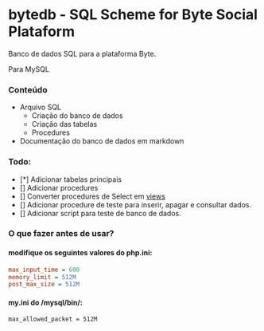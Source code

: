 # bytedb - SQL Scheme for Byte Social Plataform

Banco de dados SQL para a plataforma Byte.

Para MySQL

### Conteúdo

- Arquivo SQL
  - Criação do banco de dados
  - Criação das tabelas
  - Procedures
- Documentação do banco de dados em markdown

### Todo:

- [*] Adicionar tabelas principais
- [] Adicionar procedures
- [] Converter procedures de Select em [views](https://dev.mysql.com/doc/refman/8.4/en/view-syntax.html)
- [] Adicionar procedure de teste para inserir, apagar e consultar dados.
- [] Adicionar script para teste de banco de dados.

### O que fazer antes de usar?

#### modifique os seguintes valores do php.ini:

```ini
max_input_time = 600
memory_limit = 512M
post_max_size = 512M
```
#### my.ini do /mysql/bin/:
```
max_allowed_packet = 512M
```